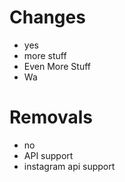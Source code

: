 # Changes
- yes
- more stuff
- Even More Stuff
- Wa

# Removals
- no
- API support
- instagram api support
